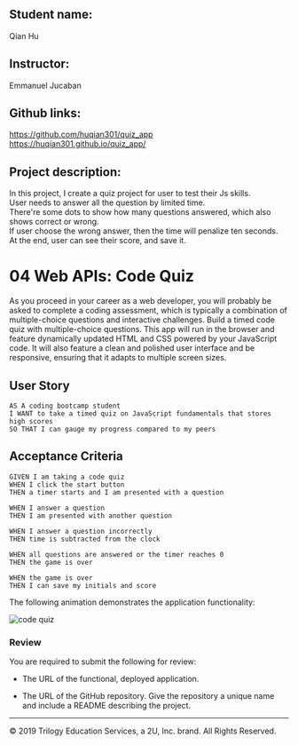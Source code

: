 ## Student name: 
Qian Hu

## Instructor: 
Emmanuel Jucaban

## Github links:
https://github.com/huqian301/quiz_app <br>
https://huqian301.github.io/quiz_app/

## Project description: 
In this project, I create a quiz project for user to test their Js skills.<br>
User needs to answer all the question by limited time.<br>
There're some dots to show how many questions answered, which also shows correct or wrong.<br>
If user choose the wrong answer, then the time will penalize ten seconds.<br>
At the end, user can see their score, and save it.



# 04 Web APIs: Code Quiz

As you proceed in your career as a web developer, you will probably be asked to complete a coding assessment, which is typically a combination of multiple-choice questions and interactive challenges. Build a timed code quiz with multiple-choice questions. This app will run in the browser and feature dynamically updated HTML and CSS powered by your JavaScript code. It will also feature a clean and polished user interface and be responsive, ensuring that it adapts to multiple screen sizes.

## User Story

```
AS A coding bootcamp student
I WANT to take a timed quiz on JavaScript fundamentals that stores high scores
SO THAT I can gauge my progress compared to my peers
```

## Acceptance Criteria

```
GIVEN I am taking a code quiz
WHEN I click the start button
THEN a timer starts and I am presented with a question

WHEN I answer a question
THEN I am presented with another question

WHEN I answer a question incorrectly
THEN time is subtracted from the clock

WHEN all questions are answered or the timer reaches 0
THEN the game is over

WHEN the game is over
THEN I can save my initials and score
```

The following animation demonstrates the application functionality:

![code quiz](./Assets/04-web-apis-homework-demo.gif)

### Review

You are required to submit the following for review:

* The URL of the functional, deployed application.

* The URL of the GitHub repository. Give the repository a unique name and include a README describing the project.

- - -
© 2019 Trilogy Education Services, a 2U, Inc. brand. All Rights Reserved.
